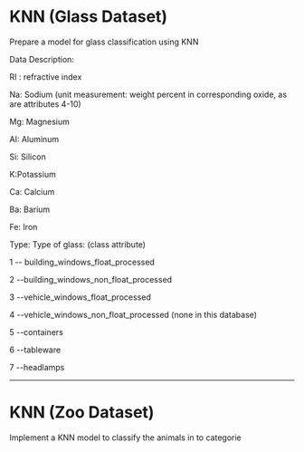 # KNN (Glass Dataset)

Prepare a model for glass classification using KNN

Data Description:

RI : refractive index

Na: Sodium (unit measurement: weight percent in corresponding oxide, as are attributes 4-10)

Mg: Magnesium

AI: Aluminum

Si: Silicon

K:Potassium

Ca: Calcium

Ba: Barium

Fe: Iron

Type: Type of glass: (class attribute)

 1 -- building_windows_float_processed
 
 2 --building_windows_non_float_processed
 
 3 --vehicle_windows_float_processed
 
 4 --vehicle_windows_non_float_processed (none in this database)
 
 5 --containers
 
 6 --tableware
 
 7 --headlamps
 
 ----------------------------------------------------------------------------------------------------------------------------
 
 # KNN (Zoo Dataset)
 
 Implement a KNN model to classify the animals in to categorie
